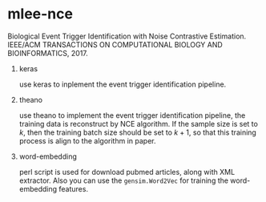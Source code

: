 # mlee-nce
Biological Event Trigger Identification with Noise Contrastive Estimation. IEEE/ACM TRANSACTIONS ON COMPUTATIONAL BIOLOGY AND BIOINFORMATICS, 2017.

1. keras

   use keras to inplement the event trigger identification pipeline.

2. theano

   use theano to implement the event trigger identification pipeline, the training data is reconstruct by NCE algorithm. If the sample size is set to $k$, then the training batch size should be set to $k+1$, so that this training process is align to the algorithm in paper.

3. word-embedding

   perl script is used for download pubmed articles, along with XML extractor. Also you can use the `gensim.Word2Vec` for training the word-embedding features.

   ​